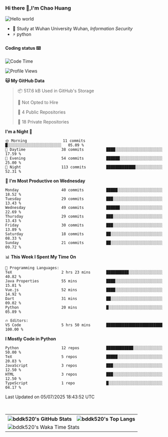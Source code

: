 ### Hi there 👋,I'm Chao Huang


<img src="https://raw.githubusercontent.com/sagar-viradiya/sagar-viradiya/master/resources/banner.png" alt="Hello world">


<br/>


- 🍻  Study at Wuhan University Wuhan, _Information Security_
- ⚡  python



#### Coding status  ⌨️

<!--START_SECTION:waka-->
![Code Time](http://img.shields.io/badge/Code%20Time-852%20hrs%209%20mins-blue)

![Profile Views](http://img.shields.io/badge/Profile%20Views-0-blue)

**🐱 My GitHub Data** 

> 📦 517.6 kB Used in GitHub's Storage 
 > 
> 🚫 Not Opted to Hire
 > 
> 📜 4 Public Repositories 
 > 
> 🔑 18 Private Repositories 
 > 
**I'm a Night 🦉** 

```text
🌞 Morning                11 commits          █░░░░░░░░░░░░░░░░░░░░░░░░   05.09 % 
🌆 Daytime                38 commits          ████░░░░░░░░░░░░░░░░░░░░░   17.59 % 
🌃 Evening                54 commits          ██████░░░░░░░░░░░░░░░░░░░   25.00 % 
🌙 Night                  113 commits         █████████████░░░░░░░░░░░░   52.31 % 
```
📅 **I'm Most Productive on Wednesday** 

```text
Monday                   40 commits          █████░░░░░░░░░░░░░░░░░░░░   18.52 % 
Tuesday                  29 commits          ███░░░░░░░░░░░░░░░░░░░░░░   13.43 % 
Wednesday                49 commits          ██████░░░░░░░░░░░░░░░░░░░   22.69 % 
Thursday                 29 commits          ███░░░░░░░░░░░░░░░░░░░░░░   13.43 % 
Friday                   30 commits          ███░░░░░░░░░░░░░░░░░░░░░░   13.89 % 
Saturday                 18 commits          ██░░░░░░░░░░░░░░░░░░░░░░░   08.33 % 
Sunday                   21 commits          ██░░░░░░░░░░░░░░░░░░░░░░░   09.72 % 
```


📊 **This Week I Spent My Time On** 

```text
💬 Programming Languages: 
TeX                      2 hrs 23 mins       ██████████░░░░░░░░░░░░░░░   40.82 % 
Java Properties          55 mins             ████░░░░░░░░░░░░░░░░░░░░░   15.81 % 
Vue.js                   52 mins             ████░░░░░░░░░░░░░░░░░░░░░   14.92 % 
Dart                     31 mins             ██░░░░░░░░░░░░░░░░░░░░░░░   09.02 % 
Python                   20 mins             █░░░░░░░░░░░░░░░░░░░░░░░░   05.89 % 

🔥 Editors: 
VS Code                  5 hrs 50 mins       █████████████████████████   100.00 % 
```

**I Mostly Code in Python** 

```text
Python                   12 repos            ████████████░░░░░░░░░░░░░   50.00 % 
TeX                      5 repos             █████░░░░░░░░░░░░░░░░░░░░   20.83 % 
JavaScript               3 repos             ███░░░░░░░░░░░░░░░░░░░░░░   12.50 % 
HTML                     3 repos             ███░░░░░░░░░░░░░░░░░░░░░░   12.50 % 
TypeScript               1 repo              █░░░░░░░░░░░░░░░░░░░░░░░░   04.17 % 
```




 Last Updated on 05/07/2025 18:43:52 UTC
<!--END_SECTION:waka-->

<br/>

<table>
  <tr>
    <th>
      <img alt="bddk520's GitHub Stats" src="https://github-readme-stats-git-masterrstaa-rickstaa.vercel.app/api?username=bddk520&show_icons=true&theme=transparent&hide_border=true" align="center" />
    </th>
    <th>
      <img alt="bddk520's Top Langs" src="https://github-readme-stats-git-masterrstaa-rickstaa.vercel.app/api/top-langs/?username=bddk520&layout=compact&theme=transparent&hide_border=true&langs_count=10&hide=CMake" align="center" /> 
    </th>
  </tr>
  <tr>
    <td colspan=2>
      <img alt="bddk520's Waka Time Stats" src="https://github-readme-stats.vercel.app/api/wakatime?username=bddk&hide_border=true&layout=compact&theme=transparent&custom_title=WorkTimeThisWeek&range=last_7_days" align="center"/>
    </td>
  </tr>
</table>
